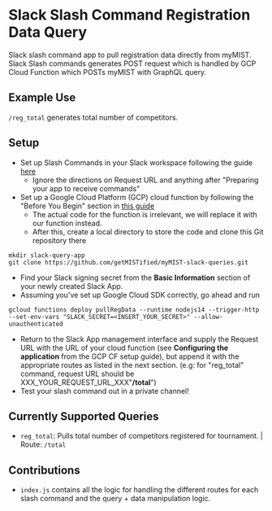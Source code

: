 # Slack Slash Command Registration Data Query
Slack slash command app to pull registration data directly from myMIST. Slack Slash commands generates POST request which is handled by GCP Cloud Function which POSTs myMIST with GraphQL query.

## Example Use
`/reg_total` generates total number of competitors.

## Setup
* Set up Slash Commands in your Slack workspace following the guide [here](https://api.slack.com/interactivity/slash-commands)
  * Ignore the directions on Request URL and anything after "Preparing your app to receive commands"
* Set up a Google Cloud Platform (GCP) cloud function by following the "Before You Begin" section in [this guide](https://cloud.google.com/functions/docs/tutorials/slack)
  * The actual code for the function is irrelevant, we will replace it with our function instead. 
  * After this, create a local directory to store the code and clone this Git repository there  
  
```
mkdir slack-query-app
git clone https://github.com/getMISTified/myMIST-slack-queries.git
```
  
* Find your Slack signing secret from the **Basic Information** section of your newly created Slack App.
* Assuming you've set up Google Cloud SDK correctly, go ahead and run  

```
gcloud functions deploy pullRegData --runtime nodejs14 --trigger-http --set-env-vars "SLACK_SECRET=<INSERT_YOUR_SECRET>" --allow-unauthenticated
```

* Return to the Slack App management interface and supply the Request URL with the URL of your cloud function (see **Configuring the application** from the GCP CF setup guide), but append it with the appropriate routes as listed in the next section. (e.g: for "reg_total" command, request URL should be XXX_YOUR_REQUEST_URL_XXX"**/total**")
* Test your slash command out in a private channel!

## Currently Supported Queries
* `reg_total`: Pulls total number of competitors registered for tournament. | Route: `/total`

## Contributions
* `index.js` contains all the logic for handling the different routes for each slash command and the query + data manipulation logic.
